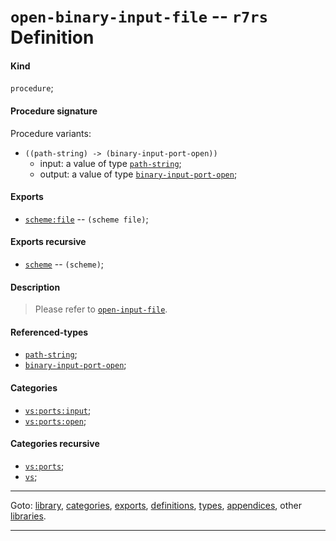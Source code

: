 

<a id='definition__r7rs__open-binary-input-file'></a>

# `open-binary-input-file` -- `r7rs` Definition


<a id='definition__r7rs__open-binary-input-file__kind'></a>

#### Kind

`procedure`;


<a id='definition__r7rs__open-binary-input-file__procedure-signature'></a>

#### Procedure signature

Procedure variants:
 * `((path-string) -> (binary-input-port-open))`
   * input: a value of type [`path-string`](../../r7rs/types/path-string.md#type__r7rs__path-string);
   * output: a value of type [`binary-input-port-open`](../../r7rs/types/binary-input-port-open.md#type__r7rs__binary-input-port-open);


<a id='definition__r7rs__open-binary-input-file__exports'></a>

#### Exports

 * [`scheme:file`](../../r7rs/exports/scheme_3a_file.md#export__r7rs__scheme_3a_file) -- `(scheme file)`;


<a id='definition__r7rs__open-binary-input-file__exports-recursive'></a>

#### Exports recursive

 * [`scheme`](../../r7rs/exports/scheme.md#export__r7rs__scheme) -- `(scheme)`;


<a id='definition__r7rs__open-binary-input-file__description'></a>

#### Description

> Please refer to [`open-input-file`](../../r7rs/definitions/open-input-file.md#definition__r7rs__open-input-file).


<a id='definition__r7rs__open-binary-input-file__referenced-types'></a>

#### Referenced-types

 * [`path-string`](../../r7rs/types/path-string.md#type__r7rs__path-string);
 * [`binary-input-port-open`](../../r7rs/types/binary-input-port-open.md#type__r7rs__binary-input-port-open);


<a id='definition__r7rs__open-binary-input-file__categories'></a>

#### Categories

 * [`vs:ports:input`](../../vonuvoli/categories/vs_3a_ports_3a_input.md#category__vonuvoli__vs_3a_ports_3a_input);
 * [`vs:ports:open`](../../vonuvoli/categories/vs_3a_ports_3a_open.md#category__vonuvoli__vs_3a_ports_3a_open);


<a id='definition__r7rs__open-binary-input-file__categories-recursive'></a>

#### Categories recursive

 * [`vs:ports`](../../vonuvoli/categories/vs_3a_ports.md#category__vonuvoli__vs_3a_ports);
 * [`vs`](../../vonuvoli/categories/vs.md#category__vonuvoli__vs);

----

Goto: [library](../../r7rs/_index.md#library__r7rs), [categories](../../r7rs/categories/_index.md#toc__r7rs__categories), [exports](../../r7rs/exports/_index.md#toc__r7rs__exports), [definitions](../../r7rs/definitions/_index.md#toc__r7rs__definitions), [types](../../r7rs/types/_index.md#toc__r7rs__types), [appendices](../../r7rs/appendices/_index.md#toc__r7rs__appendices), other [libraries](../../_libraries.md#toc__libraries).

----

